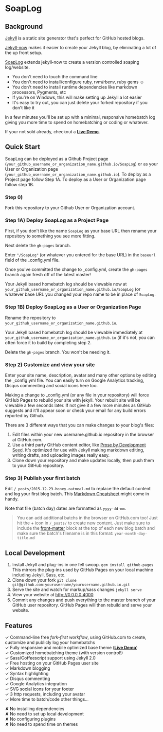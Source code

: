 # SoapLog

## Background
[Jekyll](https://github.com/jekyll/jekyll) is a static site generator that's perfect for GitHub hosted blogs.

[Jekyll-now](https://github.com/barryclark/jekyll-now) makes it easier to create your Jekyll blog, by eliminating a lot of the up front setup.

[SoapLog](https://github.com/benjholla/SoapLog) extends jekyll-now to create a version controlled soaping log/website.

- You don't need to touch the command line
- You don't need to install/configure ruby, rvm/rbenv, ruby gems :relaxed:
- You don't need to install runtime dependencies like markdown processors, Pygments, etc
- If you're on Windows, this will make setting up Jekyll a lot easier
- It's easy to try out, you can just delete your forked repository if you don't like it

In a few minutes you'll be set up with a minimal, responsive homebatch log giving you more time to spend on homebatching or coding or whatever.

If your not sold already, checkout a **[Live Demo](https://benjholla.github.io/SoapLog/)**.

## Quick Start
SoapLog can be deployed as a Github Project page (`your_github_username_or_organization_name.github.io/SoapLog`) or as your User or Organization page (`your_github_username_or_organization_name.github.io`).  To deploy as a Project page follow Step 1A.  To deploy as a User or Organization page follow step 1B.

### Step 0)

Fork this repository to your Github User or Organization account.

### Step 1A) Deploy SoapLog as a Project Page

First, if you don't like the name `SoapLog` as your base URL then rename your repository to something you see more fitting.

Next delete the `gh-pages` branch.

Enter `"/SoapLog"` (or whatever you entered for the base URL) in the `baseurl` field of the _config.yml file.

Once you've committed the change to _config.yml, create the `gh-pages` branch again fresh off of the latest master!

Your Jekyll based homebatch log should be viewable now at `your_github_username_or_organization_name.github.io/SoapLog` (or whatever base URL you changed your repo name to be in place of `SoapLog`.

### Step 1B) Deploy SoapLog as a User or Organization Page

Rename the repository to `your_github_username_or_organization_name.github.io`.

Your Jekyll based homebatch log should be viewable immediately at `your_github_username_or_organization_name.github.io` (if it's not, you can often force it to build by completing step 2.

Delete the `gh-pages` branch.  You won't be needing it.

### Step 2) Customize and view your site

Enter your site name, description, avatar and many other options by editing the _config.yml file. You can easily turn on Google Analytics tracking, Disqus commenting and social icons here too.

Making a change to _config.yml (or any file in your repository) will force GitHub Pages to rebuild your site with jekyll. Your rebuilt site will be viewable a few seconds later. If not give it a few more minutes as GitHub suggests and it'll appear soon or check your email for any build errors reported by Github.

There are 3 different ways that you can make changes to your blog's files:

1. Edit files within your new username.github.io repository in the browser at GitHub.com.
2. Use a third party GitHub content editor, like [Prose by Development Seed](http://prose.io). It's optimized for use with Jekyll making markdown editing, writing drafts, and uploading images really easy.
3. Clone down your repository and make updates locally, then push them to your GitHub repository.
  
### Step 3) Publish your first batch

Edit `/_posts/2015-12-23-honey-oatmeal.md` to replace the default content and log your first blog batch. This [Markdown Cheatsheet](http://www.jekyllnow.com/Markdown-Style-Guide/) might come in handy.

Note that file (batch day) dates are formatted as `yyyy-dd-mm`.

> You can add additional batchs in the browser on GitHub.com too! Just hit the + icon in `/_posts/` to create new content. Just make sure to include the [front-matter](http://jekyllrb.com/docs/frontmatter/) block at the top of each new blog batch and make sure the batch's filename is in this format: `year-month-day-title.md`

## Local Development

1. Install Jekyll and plug-ins in one fell swoop. `gem install github-pages` This mirrors the plug-ins used by GitHub Pages on your local machine including Jekyll, Sass, etc.
2. Clone down your fork `git clone git@github.com:yourusername/yourusername.github.io.git`
3. Serve the site and watch for markup/sass changes `jekyll serve`
4. View your website at http://0.0.0.0:4000
5. Commit any changes and push everything to the master branch of your GitHub user repository. GitHub Pages will then rebuild and serve your website.

## Features

✓ Command-line free _fork-first workflow_, using GitHub.com to create, customize and publicly log your homebatchs  
✓ Fully responsive and mobile optimized base theme (**[Live Demo](https://benjholla.github.io/SoapLog/)**)  
✓ Customized homebatching theme (with version control!)  
✓ Sass/Coffeescript support using Jekyll 2.0  
✓ Free hosting on your GitHub Pages user site  
✓ Markdown blogging  
✓ Syntax highlighting  
✓ Disqus commenting  
✓ Google Analytics integration  
✓ SVG social icons for your footer  
✓ 3 http requests, including your avatar  
✓ More time to batch/code other things...  

✘ No installing dependencies  
✘ No need to set up local development  
✘ No configuring plugins  
✘ No need to spend time on themes  
